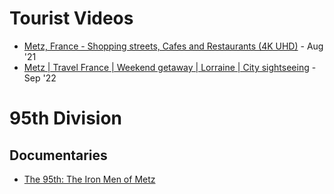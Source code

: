 
# Tourist Videos
- [Metz, France - Shopping streets, Cafes and Restaurants (4K UHD)](https://www.youtube.com/watch?v=2pTU-4sq63c) - Aug '21
- [Metz | Travel France | Weekend getaway | Lorraine | City sightseeing](https://www.youtube.com/watch?v=DlWcQcK0Mgw) - Sep '22

# 95th Division
## Documentaries
- [The 95th: The Iron Men of Metz](https://www.youtube.com/watch?v=QN2pNw1-j64)
